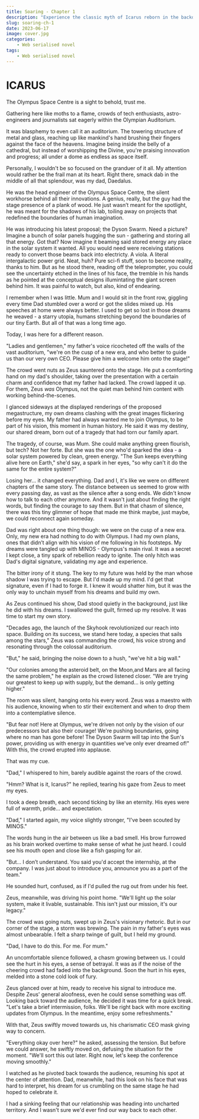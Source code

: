 ```yaml
---
title: Soaring - Chapter 1
description: "Experience the classic myth of Icarus reborn in the backdrop of star-faring utopia. In Soaring, ambition takes flgith beyond earthly boundaries. Witness the monumental triumphs and catastrophic price of unchecked dreams in the faceless vastness of space."
slug: soaring-ch-1
date: 2023-06-17
image: cover.jpg
categories:
    - Web serialised novel
tags:
    - Web serialised novel
---
```


# ICARUS 

The Olympus Space Centre is a sight to behold, trust me.

Gathering here like moths to a flame, crowds of tech enthusiasts, astro-engineers and journalists sat eagerly within the Olympian Auditorium. 

It was blasphemy to even call it an auditorium. The towering structure of metal and glass, reaching up like mankind's hand brushing their fingers against the face of the heavens. Imagine being inside the belly of a cathedral, but instead of worshipping the Divine, you're praising innovation and progress; all under a dome as endless as space itself. 

Personally, I wouldn't be so focused on the granduer of it all. My attention would rather be the frail man at its heart. Right there, smack dab in the middle of all that splendour, was my dad, Daedalus.

He was the head engineer of the Olympus Space Centre, the silent workhorse behind all their innovations. A genius, really, but the guy had the stage presence of a plank of wood. He just wasn’t meant for the spotlight, he was meant for the shadows of his lab, toiling away on projects that redefined the boundaries of human imagination.

He was introducing his latest proposal; the Dyson Swarm. Need a picture? Imagine a bunch of solar panels hugging the sun - gathering and storing all that energy. Got that? Now imagine it beaming said stored energy any place in the solar system it wanted. All you would need were receiving stations ready to convert those beams back into electricty. A viola. A literal intergalactic power grid. Neat, huh? Pure sci-fi stuff, soon to become reality, thanks to him. But as he stood there, reading off the teleprompter, you could see the uncertainty etched in the lines of his face, the tremble in his hands as he pointed at the conceptual designs illumintating the giant screen behind him. It was painful to watch, but also, kind of endearing.

I remember when I was little. Mum and I would sit in the front row, giggling every time Dad stumbled over a word or got the slides mixed up. His speeches at home were always better. I used to get so lost in those dreams he weaved - a starry utopia, humans stretching beyond the boundaries of our tiny Earth. But all of that was a long time ago.

Today, I was here for a different reason.

"Ladies and gentlemen," my father's voice ricocheted off the walls of the vast auditorium, "we're on the cusp of a new era, and who better to guide us than our very own CEO. Please give him a welcome him onto the stage!"

The crowd went nuts as Zeus sauntered onto the stage. He put a comforting hand on my dad's shoulder, taking over the presentation with a certain charm and confidence that my father had lacked. The crowd lapped it up. For them, Zeus *was* Olympus, not the quiet man behind him content with working behind-the-scenes.

I glanced sideways at the displayed renderings of the proposed megastructure, my own dreams clashing with the great images flickering before my eyes. My father had always wanted me to join Olympus, to be part of his vision, this moment in human history. He said it was my destiny, our shared dream, born out of a tragedy that had torn our family apart.

The tragedy, of course, was Mum. She could make anything green flourish, but tech? Not her forte. But she was the one who'd sparked the idea - a solar system powered by clean, green energy. "The Sun keeps everything alive here on Earth," she'd say, a spark in her eyes, "so why can't it do the same for the entire system?"

Losing her... it changed everything. Dad and I, it's like we were on different chapters of the same story. The distance between us seemed to grow with every passing day, as vast as the silence after a song ends. We didn't know how to talk to each other anymore. And it wasn't just about finding the right words, but finding the courage to say them. But in that chasm of silence, there was this tiny glimmer of hope that made me think maybe, just maybe, we could reconnect again someday.

Dad was right about one thing though: we were on the cusp of a new era. Only, my new era had nothing to do with Olympus. I had my own plans, ones that didn’t align with his vision of me following in his footsteps. My dreams were tangled up with MINOS - Olympus's main rival. It was a secret I kept close, a tiny spark of rebellion ready to ignite. The only hitch was Dad's digital signature, validating my age and experience.

The bitter irony of it stung. The key to my future was held by the man whose shadow I was trying to escape. But I'd made up my mind. I'd get that signature, even if I had to forge it. I knew it would shatter him, but it was the only way to unchain myself from his dreams and build my own.

As Zeus continued his show, Dad stood quietly in the background, just like he did with his dreams. I swallowed the guilt, firmed up my resolve. It was time to start my own story.

"Decades ago, the launch of the Skyhook revolutionized our reach into space. Building on its success, we stand here today, a species that sails among the stars," Zeus was commanding the crowd, his voice strong and resonating through the colossal auditorium.

"But," he said, bringing the noise down to a hush, "we've hit a big wall."

"Our colonies among the asteroid belt, on the Moon,and Mars are all facing the same problem," he explain as the crowd listened closer. "We are trying our greatest to keep up with supply, but the demand... is only getting higher."

The room was silent, hanging onto his every word. Zeus was a maestro with his audience, knowing when to stir their excitement and when to drop them into a contemplative silence.

"But fear not! Here at Olympus, we're driven not only by the vision of our predecessors but also their courage! We're pushing boundaries, going where no man has gone before! The Dyson Swarm will tap into the Sun's power, providing us with energy in quantities we've only ever dreamed of!" With this, the crowd erupted into applause.

That was my cue.

"Dad," I whispered to him, barely audible against the roars of the crowd.

"Hmm? What is it, Icarus?" he replied, tearing his gaze from Zeus to meet my eyes.

I took a deep breath, each second ticking by like an eternity. His eyes were full of warmth, pride... and expectation.

"Dad," I started again, my voice slightly stronger, "I've been scouted by MINOS."

The words hung in the air between us like a bad smell. His brow furrowed as his brain worked overtime to make sense of what he just heard. I could see his mouth open and close like a fish gasping for air.

"But... I don’t understand. You said you'd accept the internship, at the company. I was just about to introduce you, announce you as a part of the team."

He sounded hurt, confused, as if I'd pulled the rug out from under his feet. 

Zeus, meanwhile, was driving his point home. "We'll light up the solar system, make it livable, sustainable. This isn't just our mission, it's our legacy."

The crowd was going nuts, swept up in Zeus's visionary rhetoric. But in our corner of the stage, a storm was brewing. The pain in my father's eyes was almost unbearable. I felt a sharp twinge of guilt, but I held my ground.

"Dad, I have to do this. For me. For mum."

An uncomfortable silence followed, a chasm growing between us. I could see the hurt in his eyes, a sense of betrayal. It was as if the noise of the cheering crowd had faded into the background. Soon the hurt in his eyes, melded into a stone cold look of fury.

Zeus glanced over at him, ready to receive his signal to introduce me. Despite Zeus' general aloofness, even he could sense something was off. Looking back toward the audience, he decided it was time for a quick break. "Let's take a brief intermission, folks. We'll be right back with more exciting updates from Olympus. In the meantime, enjoy some refreshments."

With that, Zeus swiftly moved towards us, his charismatic CEO mask giving way to concern. 

"Everything okay over here?" he asked, assessing the tension. But before we could answer, he swiftly moved on, defusing the situation for the moment. "We'll sort this out later. Right now, let's keep the conference moving smoothly."

I watched as he pivoted back towards the audience, resuming his spot at the center of attention. Dad, meanwhile, had this look on his face that was hard to interpret, his dream for us crumbling on the same stage he had hoped to celebrate it.

I had a sinking feeling that our relationship was heading into uncharted territory. And I wasn't sure we'd ever find our way back to each other.

